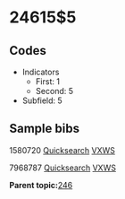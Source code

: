 # 24615$5

## Codes

-   Indicators
    -   First: 1
    -   Second: 5
-   Subfield: 5

## Sample bibs

1580720 [Quicksearch](https://search.library.yale.edu/catalog/1580720) [VXWS](http://prodorbis.library.yale.edu:7014/vxws/GetHoldingsService?bibId=1580720)

7968787 [Quicksearch](https://search.library.yale.edu/catalog/7968787) [VXWS](http://prodorbis.library.yale.edu:7014/vxws/GetHoldingsService?bibId=7968787)

**Parent topic:**[246](../../tags/246/246.md)

